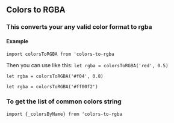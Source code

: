 ## Colors to RGBA

### This converts your any valid color format to rgba

#### Example

`import colorsToRGBA from 'colors-to-rgba`

Then you can use like this:
`let rgba = colorsToRGBA('red', 0.5)`

`let rgba = colorsToRGBA('#f04', 0.8)`

`let rgba = colorsToRGBA('#ff00f2')`

### To get the list of common colors string

`import {_colorsByName} from 'colors-to-rgba`
